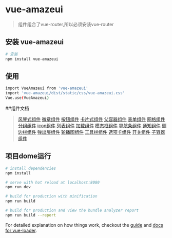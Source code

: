 
# vue-amazeui

>组件组合了vue-router,所以必须安装vue-router<br> 


## 安装 vue-amazeui

``` bash
# 安装
npm install vue-amazeui
```
## 使用
``` bash
import VueAmazeui from 'vue-amazeui'
import 'vue-amazeui/dist/static/css/vue-amazeui.css'
Vue.use(VueAmazeui)
```

##组件文档
><a href="https://github.com/zjhr/vue-amazeui/tree/master/src/components/accordion">风琴式组件</a>
><a href="https://github.com/zjhr/vue-amazeui/tree/master/src/components/badge">微章组件</a>
><a href="https://github.com/zjhr/vue-amazeui/tree/master/src/components/button">按钮组件</a>
><a href="https://github.com/zjhr/vue-amazeui/tree/master/src/components/card">卡片式组件</a>
><a href="https://github.com/zjhr/vue-amazeui/tree/master/src/components/container">父容器组件</a>
><a href="https://github.com/zjhr/vue-amazeui/tree/master/src/components/form">表单组件</a>
><a href="https://github.com/zjhr/vue-amazeui/tree/master/src/components/grid">网格组件</a>
><a href="https://github.com/zjhr/vue-amazeui/tree/master/src/components/group">分组组件</a>
><a href="https://github.com/zjhr/vue-amazeui/tree/master/src/components/icon">icon组件</a>
><a href="https://github.com/zjhr/vue-amazeui/tree/master/src/components/list">列表组件</a>
><a href="https://github.com/zjhr/vue-amazeui/tree/master/src/components/loader">加载组件</a>
><a href="https://github.com/zjhr/vue-amazeui/tree/master/src/components/modal">模态框组件</a>
><a href="https://github.com/zjhr/vue-amazeui/tree/master/src/components/navbar">导航条组件</a>
><a href="https://github.com/zjhr/vue-amazeui/tree/master/src/components/notification">通知组件</a>
><a href="https://github.com/zjhr/vue-amazeui/tree/master/src/components/offcanvas">侧边栏组件</a>
><a href="https://github.com/zjhr/vue-amazeui/tree/master/src/components/popover">弹出层组件</a>
><a href="https://github.com/zjhr/vue-amazeui/tree/master/src/components/slider">轮播图组件</a>
><a href="https://github.com/zjhr/vue-amazeui/tree/master/src/components/tabbar">工具栏组件</a>
><a href="https://github.com/zjhr/vue-amazeui/tree/master/src/components/tabs">选项卡组件</a>
><a href="https://github.com/zjhr/vue-amazeui/tree/master/src/components/vueSwitch">开关组件</a>
><a href="https://github.com/zjhr/vue-amazeui/tree/master/src/components/vueview">子容器组件</a>

## 项目dome运行

``` bash
# install dependencies
npm install

# serve with hot reload at localhost:8080
npm run dev

# build for production with minification
npm run build

# build for production and view the bundle analyzer report
npm run build --report
```

For detailed explanation on how things work, checkout the [guide](http://vuejs-templates.github.io/webpack/) and [docs for vue-loader](http://vuejs.github.io/vue-loader).

